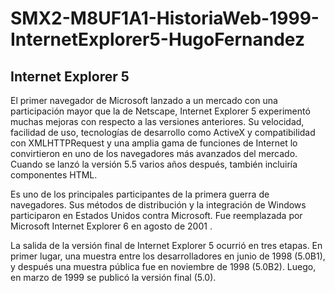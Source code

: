 # SMX2-M8UF1A1-HistoriaWeb-1999-InternetExplorer5-HugoFernandez
## **Internet Explorer 5**



El primer navegador de Microsoft lanzado a un mercado con una participación mayor que la de Netscape, Internet Explorer 5 experimentó muchas mejoras con respecto a las versiones anteriores. Su velocidad, facilidad de uso, tecnologías de desarrollo como ActiveX y compatibilidad con XMLHTTPRequest y una amplia gama de funciones de Internet lo convirtieron en uno de los navegadores más avanzados del mercado. Cuando se lanzó la versión 5.5 varios años después, también incluiría componentes HTML.

Es uno de los principales participantes de la primera guerra de navegadores. Sus métodos de distribución y la integración de Windows participaron en Estados Unidos contra Microsoft. Fue reemplazada por Microsoft Internet Explorer 6 en agosto de 2001 .

La salida de la versión final de Internet Explorer 5 ocurrió en tres etapas. En primer lugar, una muestra entre los desarrolladores en junio de 1998 (5.0B1), y después una muestra pública fue en noviembre de 1998 (5.0B2). Luego, en marzo de 1999 se publicó la versión final (5.0).
